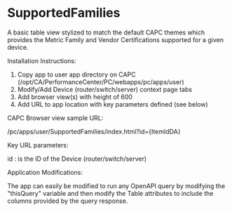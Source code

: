 # SupportedFamilies
A basic table view stylized to match the default CAPC themes which provides the Metric Family and Vendor Certifications supported for a given device.


Installation Instructions:

1. Copy app to user app directory on CAPC (/opt/CA/PerformanceCenter/PC/webapps/pc/apps/user)
2. Modify/Add Device (router/switch/server) context page tabs
3. Add browser view(s) with height of 600
4. Add URL to app location with key parameters defined (see below)

CAPC Browser view sample URL:

/pc/apps/user/SupportedFamilies/index.html?id={ItemIdDA}

Key URL parameters:

id : is the ID of the Device (router/switch/server)

Application Modifications:

The app can easily be modified to run any OpenAPI query by modifying the "thisQuery" variable and then modify the Table attributes to include the columns provided by the query response.
